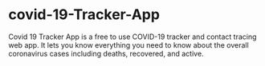 # covid-19-Tracker-App
Covid 19 Tracker App is a free to use COVID-19 tracker and contact tracing web app. It lets you know everything you need to know about the overall coronavirus cases including deaths, recovered, and active.
